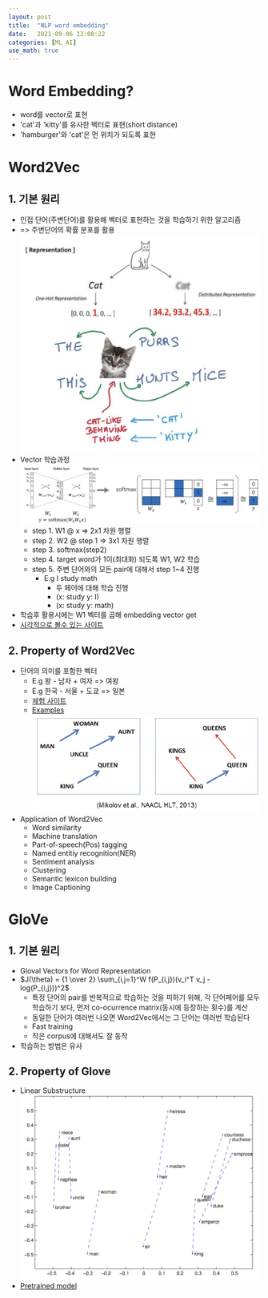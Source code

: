```yaml
---
layout: post
title:  "NLP word embedding"
date:   2021-09-06 12:00:22
categories: [ML_AI]
use_math: true
---
```


# Word Embedding?
* word를 vector로 표현
* 'cat'과 'kitty'를 유사한 벡터로 표현(short distance)
* 'hamburger'와 'cat'은 먼 위치가 되도록 표현

# Word2Vec
## 1. 기본 원리
* 인접 단어(주변단어)를 활용해 벡터로 표현하는 것을 학습하기 위한 알고리즘
* => 주변단어의 확률 분포를 활용  
![](/assets/image/ustagelv2/w5_nw_1.png)
* Vector 학습과정  
	![](/assets/image/ustagelv2/w5_nw_2.png)
	* step 1. W1 @ x => 2x1 차원 행렬
	* step 2. W2 @ step 1 => 3x1 차원 행렬
	* step 3. softmax(step2)
	* step 4. target word가 1이(최대화) 되도록 W1, W2 학습
	* step 5. 주변 단어와의 모든 pair에 대해서 step 1~4 진행
		* E.g I study math
			* 두 페어에 대해 학습 진행
			* (x: study y: I)
			* (x: study y: math)
* 학습후 활용시에는 W1 벡터를 곱해 embedding vector get
* [시각적으로 볼수 있는 사이트](https://ronxin.github.io/wevi/)

## 2. Property of Word2Vec
* 단어의 의미를 포함한 벡터
	* E.g 왕 - 남자 + 여자 => 여왕
	* E.g 한국 - 서울 + 도쿄 => 일본	
	* [체험 사이트](https://word2vec.kr/search/)  
	* [Examples](https://github.com/dhammack/Word2VecExample)  
	![](/assets/image/ustagelv2/w5_nw_3.png)
* Application of Word2Vec
	* Word similarity
	* Machine translation
	* Part-of-speech(Pos) tagging
	* Named entitiy recognition(NER)
	* Sentiment analysis
	* Clustering
	* Semantic lexicon building
	* Image Captioning
	
# GloVe
## 1. 기본 원리
* Gloval Vectors for Word Representation
* $J(\theta) = {1 \over 2} \sum_{i,j=1}^W f(P_{i,j})(v_i^T v_j - log(P_{i,j}))^2$
	* 특정 단어의 pair를 반복적으로 학습하는 것을 피하기 위해, 각 단어페어를 모두 학습하기 보다, 먼저 co-ocurrence matrix(동시에 등장하는 횟수)를 계산
	* 동일한 단어가 여러번 나오면 Word2Vec에서는 그 단어는 여러번 학습된다
	* Fast training
	* 작은 corpus에 대해서도 잘 동작
* 학습하는 방법은 유사

## 2. Property of Glove
* Linear Substructure  
![](/assets/image/ustagelv2/w5_nw_4.png)
* [Pretrained model](https://nlp.stanford.edu/projects/glove/)



